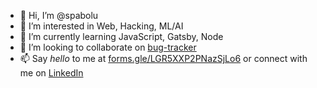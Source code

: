 - 👋 Hi, I’m @spabolu
- 👀 I’m interested in Web, Hacking, ML/AI
- 🌱 I’m currently learning JavaScript, Gatsby, Node
- 💞️ I’m looking to collaborate on [bug-tracker](https://github.com/spabolu/bug-tracker)
- 📫 Say _hello_ to me at [forms.gle/LGR5XXP2PNazSjLo6](https://forms.gle/LGR5XXP2PNazSjLo6
) or connect with me on [LinkedIn](https://www.linkedin.com/in/spabolu/)

<!---
spabolu/spabolu is a ✨ special ✨ repository because its `README.md` (this file) appears on your GitHub profile.
You can click the Preview link to take a look at your changes. It is magical! 🎠
--->
